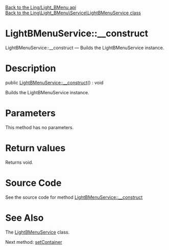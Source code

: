 [Back to the Ling/Light_BMenu api](https://github.com/lingtalfi/Light_BMenu/blob/master/doc/api/Ling/Light_BMenu.md)<br>
[Back to the Ling\Light_BMenu\Service\LightBMenuService class](https://github.com/lingtalfi/Light_BMenu/blob/master/doc/api/Ling/Light_BMenu/Service/LightBMenuService.md)


LightBMenuService::__construct
================



LightBMenuService::__construct — Builds the LightBMenuService instance.




Description
================


public [LightBMenuService::__construct](https://github.com/lingtalfi/Light_BMenu/blob/master/doc/api/Ling/Light_BMenu/Service/LightBMenuService/__construct.md)() : void




Builds the LightBMenuService instance.




Parameters
================

This method has no parameters.


Return values
================

Returns void.








Source Code
===========
See the source code for method [LightBMenuService::__construct](https://github.com/lingtalfi/Light_BMenu/blob/master/Service/LightBMenuService.php#L54-L58)


See Also
================

The [LightBMenuService](https://github.com/lingtalfi/Light_BMenu/blob/master/doc/api/Ling/Light_BMenu/Service/LightBMenuService.md) class.

Next method: [setContainer](https://github.com/lingtalfi/Light_BMenu/blob/master/doc/api/Ling/Light_BMenu/Service/LightBMenuService/setContainer.md)<br>

